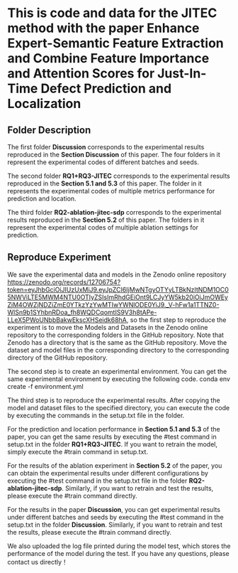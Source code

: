 # This is code and data for the JITEC method with the paper Enhance Expert-Semantic Feature Extraction and Combine Feature Importance and Attention Scores for Just-In-Time Defect Prediction and Localization

## Folder Description
The first folder <b/>Discussion</b> corresponds to the experimental results reproduced in the <b/>Section Discussion</b> of this paper. The four folders in it represent the experimental codes of different batches and seeds.

The second folder <b/>RQ1+RQ3-JITEC</b> corresponds to the experimental results reproduced in the <b/>Section 5.1 and 5.3</b> of this paper. The folder in it represents the experimental codes of multiple metrics performance for prediction and location.

The third folder <b/>RQ2-ablation-jitec-sdp</b> corresponds to the experimental results reproduced in the <b/>Section 5.2</b> of this paper. The folders in it represent the experimental codes of multiple ablation settings for prediction.

## Reproduce Experiment
We save the experimental data and models in the Zenodo online repository https://zenodo.org/records/12706754?token=eyJhbGciOiJIUzUxMiJ9.eyJpZCI6IjMwNTgyOTYyLTBkNzItNDM1OC05NWViLTE5MWM4NTU0OTIyZSIsImRhdGEiOnt9LCJyYW5kb20iOiJmOWEyZjM4OWZjNDZiZmE0YTkzYzYwMTIwYWNlODE0YiJ9._V-hFw1a1TTNZ0-WlSn9b1SYhbnRDoa_fh8WQDCqomtIS9V3h8tAPe-LLeX5PWoUNbbBakwEkscXHSeidk68hA, so the first step to reproduce the experiment is to move the Models and Datasets in the Zenodo online repository to the corresponding folders in the GitHub repository. Note that Zenodo has a directory that is the same as the GitHub repository. Move the dataset and model files in the corresponding directory to the corresponding directory of the GitHub repository.

The second step is to create an experimental environment. You can get the same experimental environment by executing the following code.
conda env create -f environment.yml

The third step is to reproduce the experimental results. After copying the model and dataset files to the specified directory, you can execute the code by executing the commands in the setup.txt file in the folder.

For the prediction and location performance in <b/>Section 5.1 and 5.3</b> of the paper, you can get the same results by executing the #test command in setup.txt in the folder <b/>RQ1+RQ3-JITEC</b>. If you want to retrain the model, simply execute the #train command in setup.txt.

For the results of the ablation experiment in <b/>Section 5.2</b> of the paper, you can obtain the experimental results under different configurations by executing the #test command in the setup.txt file in the folder <b/>RQ2-ablation-jitec-sdp</b>. Similarly, if you want to retrain and test the results, please execute the #train command directly.

For the results in the paper <b/>Discussion</b>, you can get experimental results under different batches and seeds by executing the #test command in the setup.txt in the folder <b/>Discussion</b>. Similarly, if you want to retrain and test the results, please execute the #train command directly.

We also uploaded the log file printed during the model test, which stores the performance of the model during the test. If you have any questions, please contact us directly！
